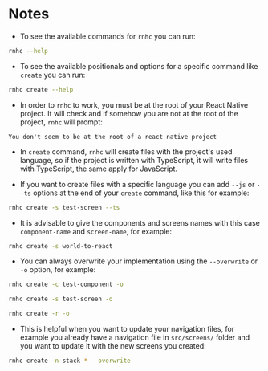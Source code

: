 # Notes

- To see the available commands for `rnhc` you can run:

```sh
rnhc --help
```

- To see the available positionals and options for a specific command like `create` you can run:

```sh
rnhc create --help
```

- In order to `rnhc` to work, you must be at the root of your React Native project. It will check and if somehow you are not at the root of the project, `rnhc` will prompt:

```
You don't seem to be at the root of a react native project
```

- In `create` command, `rnhc` will create files with the project's used language, so if the project is written with TypeScript, it will write files with TypeScript, the same apply for JavaScript.

- If you want to create files with a specific language you can add `--js` or `--ts` options at the end of your `create` command, like this for example:

```sh
rnhc create -s test-screen --ts
```

- It is advisable to give the components and screens names with this case `component-name` and `screen-name`, for example:

```sh
rnhc create -s world-to-react
```

- You can always overwrite your implementation using the `--overwrite` or `-o` option, for example:

```sh
rnhc create -c test-component -o
```

```sh
rnhc create -s test-screen -o
```

```sh
rnhc create -r -o
```

- This is helpful when you want to update your navigation files, for example you already have a navigation file in `src/screens/` folder and you want to update it with the new screens you created:

```sh
rnhc create -n stack * --overwrite
```
